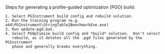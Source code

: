 Steps for generating a profile-guided optimization (PGO) build:

    1. Select PGInstrument build config and rebuild solution.
    2. Run the training program (e.g. x64\PGInstrument\StringTable2BenchmarkExe.exe)
    3. Run update-pgd.bat.
    4. Select PGOptimize build config and *build* solution.  Don't select
       rebuild, as it deletes all the .pgd files generated by the PGInstrument
       phase and generally breaks everything.

